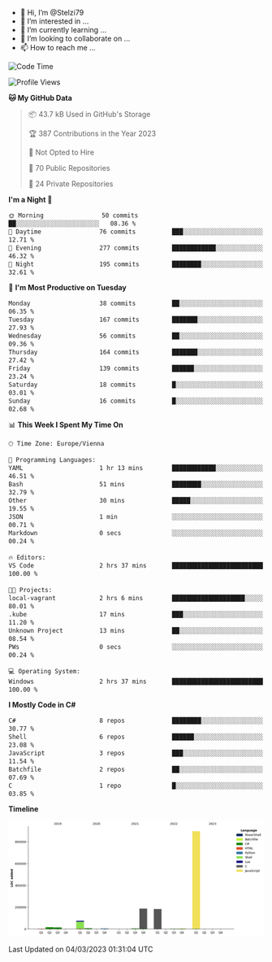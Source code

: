 - 👋 Hi, I’m @Stelzi79
- 👀 I’m interested in ...
- 🌱 I’m currently learning ...
- 💞️ I’m looking to collaborate on ...
- 📫 How to reach me ...

<!--START_SECTION:waka-->
![Code Time](http://img.shields.io/badge/Code%20Time-841%20hrs%2026%20mins-blue)

![Profile Views](http://img.shields.io/badge/Profile%20Views-0-blue)

**🐱 My GitHub Data** 

> 📦 43.7 kB Used in GitHub's Storage 
 > 
> 🏆 387 Contributions in the Year 2023
 > 
> 🚫 Not Opted to Hire
 > 
> 📜 70 Public Repositories 
 > 
> 🔑 24 Private Repositories 
 > 
**I'm a Night 🦉** 

```text
🌞 Morning                50 commits          ██░░░░░░░░░░░░░░░░░░░░░░░   08.36 % 
🌆 Daytime                76 commits          ███░░░░░░░░░░░░░░░░░░░░░░   12.71 % 
🌃 Evening                277 commits         ████████████░░░░░░░░░░░░░   46.32 % 
🌙 Night                  195 commits         ████████░░░░░░░░░░░░░░░░░   32.61 % 
```
📅 **I'm Most Productive on Tuesday** 

```text
Monday                   38 commits          ██░░░░░░░░░░░░░░░░░░░░░░░   06.35 % 
Tuesday                  167 commits         ███████░░░░░░░░░░░░░░░░░░   27.93 % 
Wednesday                56 commits          ██░░░░░░░░░░░░░░░░░░░░░░░   09.36 % 
Thursday                 164 commits         ███████░░░░░░░░░░░░░░░░░░   27.42 % 
Friday                   139 commits         ██████░░░░░░░░░░░░░░░░░░░   23.24 % 
Saturday                 18 commits          █░░░░░░░░░░░░░░░░░░░░░░░░   03.01 % 
Sunday                   16 commits          █░░░░░░░░░░░░░░░░░░░░░░░░   02.68 % 
```


📊 **This Week I Spent My Time On** 

```text
🕑︎ Time Zone: Europe/Vienna

💬 Programming Languages: 
YAML                     1 hr 13 mins        ████████████░░░░░░░░░░░░░   46.51 % 
Bash                     51 mins             ████████░░░░░░░░░░░░░░░░░   32.79 % 
Other                    30 mins             █████░░░░░░░░░░░░░░░░░░░░   19.55 % 
JSON                     1 min               ░░░░░░░░░░░░░░░░░░░░░░░░░   00.71 % 
Markdown                 0 secs              ░░░░░░░░░░░░░░░░░░░░░░░░░   00.24 % 

🔥 Editors: 
VS Code                  2 hrs 37 mins       █████████████████████████   100.00 % 

🐱‍💻 Projects: 
local-vagrant            2 hrs 6 mins        ████████████████████░░░░░   80.01 % 
.kube                    17 mins             ███░░░░░░░░░░░░░░░░░░░░░░   11.20 % 
Unknown Project          13 mins             ██░░░░░░░░░░░░░░░░░░░░░░░   08.54 % 
PWs                      0 secs              ░░░░░░░░░░░░░░░░░░░░░░░░░   00.24 % 

💻 Operating System: 
Windows                  2 hrs 37 mins       █████████████████████████   100.00 % 
```

**I Mostly Code in C#** 

```text
C#                       8 repos             ████████░░░░░░░░░░░░░░░░░   30.77 % 
Shell                    6 repos             ██████░░░░░░░░░░░░░░░░░░░   23.08 % 
JavaScript               3 repos             ███░░░░░░░░░░░░░░░░░░░░░░   11.54 % 
Batchfile                2 repos             ██░░░░░░░░░░░░░░░░░░░░░░░   07.69 % 
C                        1 repo              █░░░░░░░░░░░░░░░░░░░░░░░░   03.85 % 
```



**Timeline**

![Lines of Code chart](https://raw.githubusercontent.com/Stelzi79/Stelzi79/main/assets/bar_graph.png)


 Last Updated on 04/03/2023 01:31:04 UTC
<!--END_SECTION:waka-->

<!---
Stelzi79/Stelzi79 is a ✨ special ✨ repository because its `README.md` (this file) appears on your GitHub profile.
You can click the Preview link to take a look at your changes.
--->
